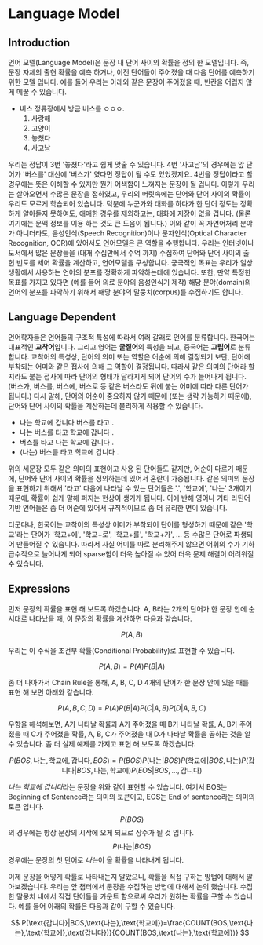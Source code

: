 # Language Model

## Introduction

언어 모델\(Language Model\)은 문장 내 단어 사이의 확률을 정의 한 모델입니다. 즉, 문장 자체의 출현 확률을 예측 하거나, 이전 단어들이 주어졌을 때 다음 단어를 예측하기 위한 모델 입니다. 예를 들어 우리는 아래와 같은 문장이 주어졌을 때, 빈칸을 어렵지 않게 메꿀 수 있습니다.

* 버스 정류장에서 방금 버스를 ㅇㅇㅇ.
  1. 사랑해
  2. 고양이
  3. 놓쳤다
  4. 사고남

우리는 정답이 3번 '놓쳤다'라고 쉽게 맞출 수 있습니다. 4번 '사고남'의 경우에는 앞 단어가 '버스를' 대신에 '버스가' 였다면 정답이 될 수도 있었겠지요. 4번을 정답이라고 할 경우에는 뜻은 이해할 수 있지만 뭔가 어색함이 느껴지는 문장이 될 겁니다. 이렇게 우리는 살아오면서 수많은 문장을 접하였고, 우리의 머릿속에는 단어와 단어 사이의 확률이 우리도 모르게 학습되어 있습니다. 덕분에 누군가와 대화를 하다가 한 단어 정도는 정확하게 알아듣지 못하여도, 애매한 경우를 제외하고는, 대화에 지장이 없을 겁니다. (물론 여기에는 문맥 정보를 이용 하는 것도 큰 도움이 됩니다.) 이와 같이 꼭 자연어처리 분야가 아니더라도, 음성인식(Speech Recognition)이나 문자인식(Optical Character Recognition, OCR)에 있어서도 언어모델은 큰 역할을 수행합니다. 우리는 인터넷이나 도서에서 많은 문장들을 (대개 수십만에서 수억 까지) 수집하여 단어와 단어 사이의 출현 빈도를 세어 확률을 계산하고, 언어모델을 구성합니다. 궁극적인 목표는 우리가 일상 생활에서 사용하는 언어의 분포를 정확하게 파악하는데에 있습니다. 또한, 만약 특정한 목표를 가지고 있다면 (예를 들어 의료 분야의 음성인식기 제작) 해당 분야(domain)의 언어의 분포를 파악하기 위해서 해당 분야의 말뭉치(corpus)를 수집하기도 합니다.

## Language Dependent

언어학자들은 언어들의 구조적 특성에 따라서 여러 갈래로 언어를 분류합니다. 한국어는 대표적인 **교착어**입니다. 그리고 영어는 **굴절어**의 특성을 띄고, 중국어는 **고립어**로 분류합니다. 교착어의 특성상, 단어의 의미 또는 역할은 어순에 의해 결정되기 보단, 단어에 부착되는 어미와 같은 접사에 의해 그 역할이 결정됩니다. 따라서 같은 의미의 단어라 할지라도 붙는 접사에 따라 단어의 형태가 달라지게 되어 단어의 수가 늘어나게 됩니다. (버스가, 버스를, 버스에, 버스로 등 같은 버스라도 뒤에 붙는 어미에 따라 다른 단어가 됩니다.) 다시 말해, 단어의 어순이 중요하지 않기 때문에 (또는 생략 가능하기 때문에), 단어와 단어 사이의 확률을 계산하는데 불리하게 작용할 수 있습니다.

* 나는 학교에 갑니다 버스를 타고 .
* 나는 버스를 타고 학교에 갑니다 .
* 버스를 타고 나는 학교에 갑니다 .
* (나는) 버스를 타고 학교에 갑니다 .

위의 세문장 모두 같은 의미의 표현이고 사용 된 단어들도 같지만, 어순이 다르기 때문에, 단어와 단어 사이의 확률을 정의하는데 있어서 혼란이 가중됩니다. 같은 의미의 문장을 표현하기 위해서 '타고' 다음에 나타날 수 있는 단어들은 '.', '학교에', '나는' 3개이기 때문에, 확률이 쉽게 말해 퍼지는 현상이 생기게 됩니다. 이에 반해 영어나 기타 라틴어 기반 언어들은 좀 더 어순에 있어서 규칙적이므로 좀 더 유리한 면이 있습니다.

더군다나, 한국어는 교착어의 특성상 어미가 부착되어 단어를 형성하기 때문에 같은 '학교'라는 단어가 '학교+에', '학교+로', '학교+를', '학교+가', ... 등 수많은 단어로 파생되어 만들어질 수 있습니다. 따라서 사실 어미를 따로 분리해주지 않으면 어휘의 수가 기하급수적으로 늘어나게 되어 sparse함이 더욱 높아질 수 있어 더욱 문제 해결이 어려워질 수 있습니다.

## Expressions

먼저 문장의 확률을 표현 해 보도록 하겠습니다. A, B라는 2개의 단어가 한 문장 안에 순서대로 나타났을 때, 이 문장의 확률을 계산하면 다음과 같습니다.

$$
P(A, B)
$$

우리는 이 수식을 조건부 확률(Conditional Probability)로 표현할 수 있습니다.

$$
P(A, B) = P(A)P(B|A)
$$

좀 더 나아가서 Chain Rule을 통해, A, B, C, D 4개의 단어가 한 문장 안에 있을 때를 표현 해 보면 아래와 같습니다.

$$
P(A, B, C, D) = P(A)P(B|A)P(C|A, B)P(D|A, B, C)
$$

우항을 해석해보면, A가 나타날 확률과 A가 주어졌을 때 B가 나타날 확률, A, B가 주어졌을 때 C가 주어졌을 확률, A, B, C가 주어졌을 때 D가 나타날 확률을 곱하는 것을 알 수 있습니다. 좀 더 실제 예제를 가지고 표현 해 보도록 하겠습니다.

$$
P(BOS, \text{나는}, \text{학교에}, \text{갑니다}, EOS) = P(BOS)P(\text{나는}|BOS)P(\text{학교에}|BOS,\text{나는})P(\text{갑니다}|BOS,\text{나는},\text{학교에})P(EOS|BOS,...,\text{갑니다})
$$

*나는 학교에 갑니다*라는 문장을 위와 같이 표현할 수 있습니다. 여기서 BOS는 Beginning of Sentence라는 의미의 토큰이고, EOS는 End of sentence라는 의미의 토큰 입니다. $$ P(BOS) $$ 의 경우에는 항상 문장의 시작에 오게 되므로 상수가 될 것 입니다. $$ P(\text{나는}|BOS) $$ 경우에는 문장의 첫 단어로 *나는*이 올 확률을 나타내게 됩니다.

이제 문장을 어떻게 확률로 나타내는지 알았으니, 확률을 직접 구하는 방법에 대해서 알아보겠습니다. 우리는 앞 챕터에서 문장을 수집하는 방법에 대해서 논의 했습니다. 수집한 말뭉치 내에서 직접 단어들을 카운트 함으로써 우리가 원하는 확률을 구할 수 있습니다. 예를 들어 아래의 확률은 다음과 같이 구할 수 있습니다.

$$
P(\text{갑니다}|BOS,\text{나는},\text{학교에})=\frac{COUNT(BOS,\text{나는},\text{학교에},\text{갑니다})}{COUNT(BOS,\text{나는},\text{학교에})}
$$

